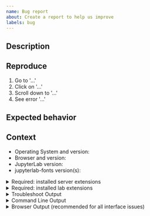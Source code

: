 ```yaml
---
name: Bug report
about: Create a report to help us improve
labels: bug
---
```


<!--
Welcome! Before creating a new issue:
* Search for relevant issues
* Follow the issue reporting guidelines:
https://jupyterlab.readthedocs.io/en/latest/getting_started/issue.html
-->

## Description

<!--Describe the bug clearly and concisely. Include screenshots (or even better - gifs) if possible-->

## Reproduce

<!--Describe step-by-step instructions to reproduce the behavior-->

1. Go to '...'
2. Click on '...'
3. Scroll down to '...'
4. See error '...'

<!--Describe how you diagnosed the issue. See the guidelines at
 https://jupyterlab.readthedocs.io/en/latest/getting_started/issue.html -->

## Expected behavior

<!--Describe what you expected to happen-->

## Context

<!--Complete the following for context, and add any other relevant context-->

- Operating System and version:
- Browser and version:
- JupyterLab version:
- jupyterlab-fonts version(s):

<details><summary>Required: installed server extensions</summary>
<pre>
  Paste the output from running `jupyter server extension list` (JupyterLab >= 3)
  or `jupyter serverextension list` (JupyterLab < 3) from the command line here.
  You may want to sanitize the paths in the output.
</pre>
</details>

<details><summary>Required: installed lab extensions</summary>
<pre>
  Paste the output from running `jupyter labextension list` from the command line here.
  You may want to sanitize the paths in the output.
</pre>
</details>

<!--The more content you provide, the more we can help!-->

<details><summary>Troubleshoot Output</summary>
<pre>
  Paste the output from running `jupyter troubleshoot` from the command line here.
  You may want to sanitize the paths in the output.
</pre>
</details>

<details><summary>Command Line Output</summary>
<pre>
  Paste the output from your command line running `jupyter lab` here, use `--debug` if possible.
</pre>
</details>

<details><summary>Browser Output (recommended for all interface issues)</summary>
<pre>
  Paste the output from your browser JavaScript console replacing the text in here.

To learn how to open the developer tools in your browser:
https://developer.mozilla.org/en-US/docs/Learn/Common_questions/What_are_browser_developer_tools#How_to_open_the_devtools_in_your_browser
If too many messages accumulated after many hours of working in JupyterLab, consider
refreshing the window and then reproducing the bug to reduce the noise in the logs.

</pre>
</details>
